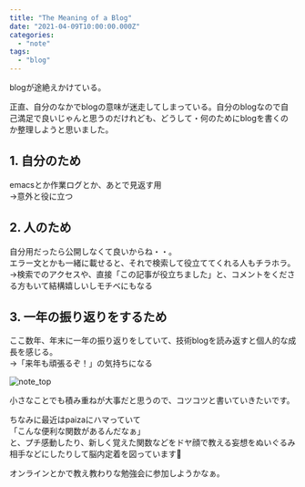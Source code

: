 ```yaml
---
title: "The Meaning of a Blog"
date: "2021-04-09T10:00:00.000Z"
categories: 
  - "note"
tags: 
  - "blog"
---
```



blogが途絶えかけている。

正直、自分のなかでblogの意味が迷走してしまっている。自分のblogなので自己満足で良いじゃんと思うのだけれども、どうして・何のためにblogを書くのか整理しようと思いました。
  
## 1. 自分のため
emacsとか作業ログとか、あとで見返す用  
→意外と役に立つ
  
## 2. 人のため
自分用だったら公開しなくて良いからね・・。  
エラー文とかも一緒に載せると、それで検索して役立ててくれる人もチラホラ。  
→検索でのアクセスや、直接「この記事が役立ちました」と、コメントをくださる方もいて結構嬉しいしモチベにもなる
  
## 3. 一年の振り返りをするため
ここ数年、年末に一年の振り返りをしていて、技術blogを読み返すと個人的な成長を感じる。   
→「来年も頑張るぞ！」の気持ちになる  
  
![note_top](https://user-images.githubusercontent.com/56011102/114253730-4ee39e80-99e6-11eb-8cb7-a6a60a8beb68.png)

  
小さなことでも積み重ねが大事だと思うので、コツコツと書いていきたいです。  
  
ちなみに最近はpaizaにハマっていて  
「こんな便利な関数があるんだなぁ」  
と、プチ感動したり、新しく覚えた関数などをドヤ顔で教える妄想をぬいぐるみ相手などにしたりして脳内定着を図っています🧸  
  
オンラインとかで教え教わりな勉強会に参加しようかなぁ。
